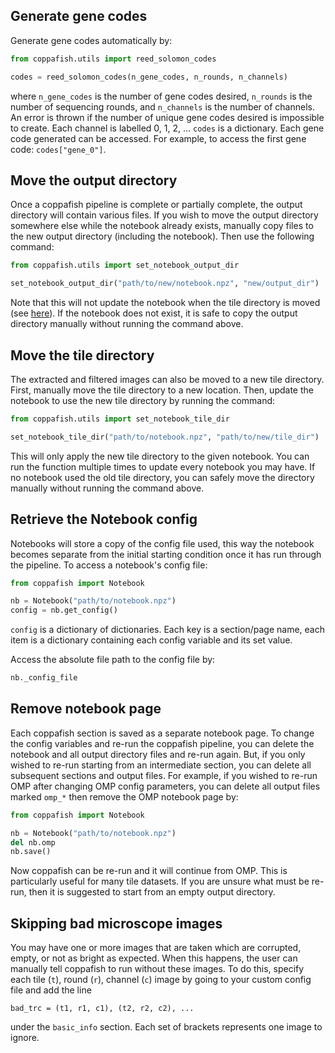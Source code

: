 ## Generate gene codes

Generate gene codes automatically by:

```python
from coppafish.utils import reed_solomon_codes

codes = reed_solomon_codes(n_gene_codes, n_rounds, n_channels)
```

where `n_gene_codes` is the number of gene codes desired, `n_rounds` is the number of sequencing rounds, and 
`n_channels` is the number of channels. An error is thrown if the number of unique gene codes desired is impossible to 
create. Each channel is labelled 0, 1, 2, ... `codes` is a dictionary. Each gene code generated can be accessed. For 
example, to access the first gene code: `codes["gene_0"]`.

## Move the output directory

Once a coppafish pipeline is complete or partially complete, the output directory will contain various files. If you 
wish to move the output directory somewhere else while the notebook already exists, manually copy files to the new 
output directory (including the notebook). Then use the following command:

```python
from coppafish.utils import set_notebook_output_dir

set_notebook_output_dir("path/to/new/notebook.npz", "new/output_dir")
```

Note that this will not update the notebook when the tile directory is moved (see [here](#move-the-tile-directory)). If 
the notebook does not exist, it is safe to copy the output directory manually without running the command above.

## Move the tile directory

The extracted and filtered images can also be moved to a new tile directory. First, manually move the tile directory to 
a new location. Then, update the notebook to use the new tile directory by running the command:

```python
from coppafish.utils import set_notebook_tile_dir

set_notebook_tile_dir("path/to/notebook.npz", "path/to/new/tile_dir")
```

This will only apply the new tile directory to the given notebook. You can run the function multiple times to update 
every notebook you may have. If no notebook used the old tile directory, you can safely move the directory manually 
without running the command above.

## Retrieve the Notebook config

Notebooks will store a copy of the config file used, this way the notebook becomes separate from the initial starting 
condition once it has run through the pipeline. To access a notebook's config file:

```python
from coppafish import Notebook

nb = Notebook("path/to/notebook.npz")
config = nb.get_config()
```

`config` is a dictionary of dictionaries. Each key is a section/page name, each item is a dictionary containing each 
config variable and its set value.

Access the absolute file path to the config file by:

```python
nb._config_file
```

## Remove notebook page

Each coppafish section is saved as a separate notebook page. To change the config variables and re-run the coppafish 
pipeline, you can delete the notebook and all output directory files and re-run again. But, if you only wished to 
re-run starting from an intermediate section, you can delete all subsequent sections and output files. For example, if 
you wished to re-run OMP after changing OMP config parameters, you can delete all output files marked `omp_*` then 
remove the OMP notebook page by:

```python
from coppafish import Notebook

nb = Notebook("path/to/notebook.npz")
del nb.omp
nb.save()
```

Now coppafish can be re-run and it will continue from OMP. This is particularly useful for many tile datasets. If you 
are unsure what must be re-run, then it is suggested to start from an empty output directory.

## Skipping bad microscope images

You may have one or more images that are taken which are corrupted, empty, or not as bright as expected. When this
happens, the user can manually tell coppafish to run without these images. To do this, specify each tile (`t`), round
(`r`), channel (`c`) image by going to your custom config file and add the line

```
bad_trc = (t1, r1, c1), (t2, r2, c2), ...
```

under the `basic_info` section. Each set of brackets represents one image to ignore.

